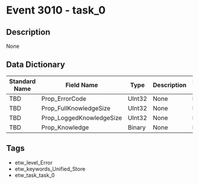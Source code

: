 # Event 3010 - task_0

## Description
None

## Data Dictionary
|Standard Name|Field Name|Type|Description|Sample Value|
|---|---|---|---|---|
|TBD|Prop_ErrorCode|UInt32|None|`None`|
|TBD|Prop_FullKnowledgeSize|UInt32|None|`None`|
|TBD|Prop_LoggedKnowledgeSize|UInt32|None|`None`|
|TBD|Prop_Knowledge|Binary|None|`None`|

## Tags
* etw_level_Error
* etw_keywords_Unified_Store
* etw_task_task_0